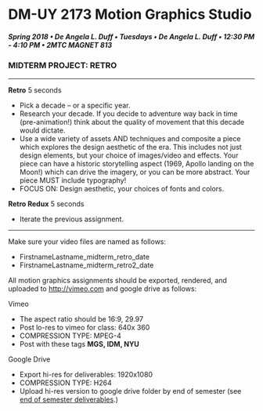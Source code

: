 # DM-UY 2173 Motion Graphics Studio

##### Spring 2018 • De Angela L. Duff • Tuesdays • De Angela L. Duff • 12:30 PM - 4:10 PM • 2MTC MAGNET 813

### MIDTERM PROJECT: RETRO

---

**Retro** 5 seconds	
* Pick a decade – or a specific year. 
* Research your decade. If you decide to adventure way back in time (pre-animation!) think about the quality of movement that this decade would dictate.
* Use a wide variety of assets AND techniques and composite a piece which explores the design aesthetic of the era. This includes not just design elements, but your choice of images/video and effects. Your piece can have a historic storytelling aspect (1969, Apollo landing on the Moon!) which can drive the imagery, or you can be more abstract. Your piece MUST include typography!
* FOCUS ON: Design aesthetic, your choices of fonts and colors. 

**Retro Redux**	5 seconds	
* Iterate the previous assignment.

---

Make sure your video files are named as follows:
* FirstnameLastname_midterm_retro_date
* FirstnameLastname_midterm_retro2_date

All motion graphics assignments should be exported, rendered, and uploaded to http://vimeo.com and google drive as follows:

Vimeo
* The aspect ratio should be 16:9, 29.97
* Post lo-res to vimeo for class: 640x 360
* COMPRESSION TYPE: MPEG-4
* Post with these tags **MGS, IDM, NYU**

Google Drive
* Export hi-res for deliverables: 1920x1080
* COMPRESSION TYPE: H264
* Upload hi-res version to google drive folder by end of semester (see [end of semester deliverables](end_of_semester_deliverables.md).)